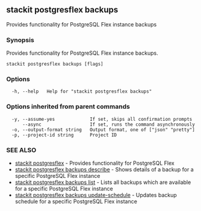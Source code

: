 ## stackit postgresflex backups

Provides functionality for PostgreSQL Flex instance backups

### Synopsis

Provides functionality for PostgreSQL Flex instance backups.

```
stackit postgresflex backups [flags]
```

### Options

```
  -h, --help   Help for "stackit postgresflex backups"
```

### Options inherited from parent commands

```
  -y, --assume-yes             If set, skips all confirmation prompts
      --async                  If set, runs the command asynchronously
  -o, --output-format string   Output format, one of ["json" "pretty"]
  -p, --project-id string      Project ID
```

### SEE ALSO

* [stackit postgresflex](./stackit_postgresflex.md)	 - Provides functionality for PostgreSQL Flex
* [stackit postgresflex backups describe](./stackit_postgresflex_backups_describe.md)	 - Shows details of a backup for a specific PostgreSQL Flex instance
* [stackit postgresflex backups list](./stackit_postgresflex_backups_list.md)	 - Lists all backups which are available for a specific PostgreSQL Flex instance
* [stackit postgresflex backups update-schedule](./stackit_postgresflex_backups_update-schedule.md)	 - Updates backup schedule for a specific PostgreSQL Flex instance

